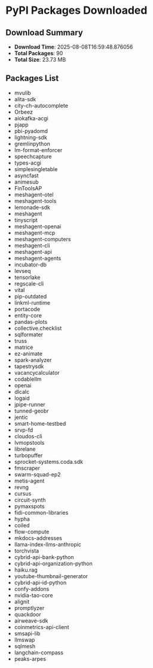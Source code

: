 # PyPI Packages Downloaded

## Download Summary
- **Download Time**: 2025-08-08T16:59:48.876056
- **Total Packages**: 90
- **Total Size**: 23.73 MB

## Packages List
- mvulib
- alita-sdk
- city-ch-autocomplete
- Orbeez
- aiokafka-acgi
- pjapp
- pbi-pyadomd
- lightning-sdk
- gremlinpython
- lm-format-enforcer
- speechcapture
- types-acgi
- simplesingletable
- asyncfast
- animesub
- FinToolsAP
- meshagent-otel
- meshagent-tools
- lemonade-sdk
- meshagent
- tinyscript
- meshagent-openai
- meshagent-mcp
- meshagent-computers
- meshagent-cli
- meshagent-api
- meshagent-agents
- incubator-db
- levseq
- tensorlake
- regscale-cli
- vital
- pip-outdated
- linkml-runtime
- portacode
- entity-core
- pandas-plots
- collective.checklist
- sqlformater
- truss
- matrice
- ez-animate
- spark-analyzer
- tapestrysdk
- vacancycalculator
- codablellm
- openai
- dlcalc
- logaid
- jpipe-runner
- tunned-geobr
- jentic
- smart-home-testbed
- srvp-fd
- cloudos-cli
- lvmopstools
- librelane
- turbopuffer
- sprocket-systems.coda.sdk
- fmscraper
- swarm-squad-ep2
- metis-agent
- revng
- cursus
- circuit-synth
- pymaxspots
- fidi-common-libraries
- hypha
- coiled
- flow-compute
- mkdocs-addresses
- llama-index-llms-anthropic
- torchvista
- cybrid-api-bank-python
- cybrid-api-organization-python
- haiku.rag
- youtube-thumbnail-generator
- cybrid-api-id-python
- confy-addons
- nvidia-tao-core
- alignit
- promptlyzer
- quackdoor
- airweave-sdk
- coinmetrics-api-client
- smsapi-lib
- llmswap
- sqlmesh
- langchain-compass
- peaks-arpes
